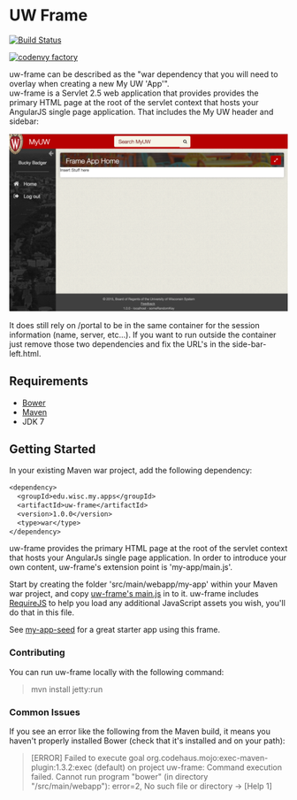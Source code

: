 # UW Frame

[![Build Status](https://travis-ci.org/UW-Madison-DoIT/uw-frame.svg)](https://travis-ci.org/UW-Madison-DoIT/uw-frame)

[![codenvy factory](https://codenvy.com/factory/resources/factory-white.png)](https://codenvy.com/factory?id=au4tpiai3n1ygpy1)

uw-frame can be described as the "war dependency that you will need to overlay when creating a new My UW 'App'".  
uw-frame is a Servlet 2.5 web application that provides provides the primary HTML page at the root of the servlet context that hosts your AngularJS single page application.
That includes the My UW header and sidebar:

![uw-frame screenshot](uw-frame-screenshot.png "UW Frame")


It does still rely on /portal to be in the same container for the session information (name, server, etc...).  If you want to run outside the container just remove those two dependencies and fix the URL's in the side-bar-left.html.

## Requirements

* [Bower](http://bower.io/)
* [Maven](http://maven.apache.org) 
* JDK 7 

## Getting Started

In your existing Maven war project, add the following dependency:

```
<dependency>
  <groupId>edu.wisc.my.apps</groupId>
  <artifactId>uw-frame</artifactId>
  <version>1.0.0</version>
  <type>war</type>
</dependency>
```

uw-frame provides the primary HTML page at the root of the servlet context that hosts your AngularJs single page application. In order to introduce your own content, uw-frame's extension point is 'my-app/main.js'.

Start by creating the folder 'src/main/webapp/my-app' within your Maven war project, and copy [uw-frame's main.js](https://github.com/UW-Madison-DoIT/uw-frame/blob/master/src/main/webapp/my-app/main.js) in to it.
uw-frame includes [RequireJS](http://requirejs.org/) to help you load any additional JavaScript assets you wish, you'll do that in this file.

See [my-app-seed](https://github.com/UW-Madison-DoIT/my-app-seed) for a great starter app using this frame.

### Contributing

You can run uw-frame locally with the following command:

> mvn install jetty:run

### Common Issues

If you see an error like the following from the Maven build, it means you haven't properly installed Bower (check that it's installed and on your path): 

> [ERROR] Failed to execute goal org.codehaus.mojo:exec-maven-plugin:1.3.2:exec (default) on project uw-frame: Command execution failed. Cannot run program "bower" (in directory "<project-root>/src/main/webapp"): error=2, No such file or directory -> [Help 1]
